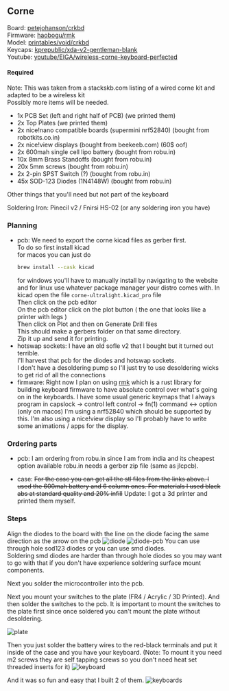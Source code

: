 
## Corne 
Board: [petejohanson/crkbd][corne-pcb]  
Firmware: [haobogu/rmk][rmk]  
Model: [printables/void/crkbd][corne-3d-model]  
Keycaps: [kprepublic/xda-v2-gentleman-blank][xda-v2-gentleman-blank]  
Youtube: [youtube/EIGA/wireless-corne-keyboard-perfected][wireless-corne]  

#### Required
Note: This was taken from a stackskb.com listing of a wired corne kit and adapted to be a wireless kit   
Possibly more items will be needed.

- 1x PCB Set (left and right half of PCB)                   (we printed them)
- 2x Top Plates                                             (we printed them)
- 2x nice!nano compatible boards (supermini nrf52840)       (bought from robotkits.co.in)
- 2x nice!view displays                                     (bought from beekeeb.com) (60$ oof)
- 2x 600mah single cell lipo battery                        (bought from robu.in)
- 10x 8mm Brass Standoffs                                   (bought from robu.in)
- 20x 5mm screws                                            (bought from robu.in)
- 2x 2-pin SPST Switch (?)                                  (bought from robu.in)
- 45x SOD-123 Diodes (1N4148W)                              (bought from robu.in)

Other things that you'll need but not part of the keyboard  

Soldering Iron: Pinecil v2 / Fnirsi HS-02 (or any soldering iron you have)

### Planning
- pcb:
    We need to export the corne kicad files as gerber first.  
    To do so first install kicad  
    for macos you can just do  
    ```sh
    brew install --cask kicad
    ```
    for windows you'll have to manually install by navigating to the website  
    and for linux use whatever package manager your distro comes with.
    In kicad open the file `corne-ultralight.kicad_pro` file  
    Then click on the pcb editor  
    On the pcb editor click on the plot button ( the one that looks like a printer with legs )  
    Then click on Plot and then on Generate Drill files  
    This should make a gerbers folder on that same directory.  
    Zip it up and send it for printing.  
- hotswap sockets:
    I have an old sofle v2 that I bought but it turned out terrible.  
    I'll harvest that pcb for the diodes and hotswap sockets.  
    I don't have a desoldering pump so I'll just try to use desoldering wicks to get rid of all the connections  
- firmware:
    Right now I plan on using [rmk][rmk] which is a rust library for building keyboard firmware to have absolute control over what's going on in the keyboards.
    I have some usual generic keymaps that I always program in
    capslock -> control
    left control -> fn(1)
    command <-> option (only on macos)
    I'm using a nrf52840 which should be supported by this.
    I'm also using a nice!view display so I'll probably have to write some animations / apps for the display.

### Ordering parts
- pcb: I am ordering from robu.in since I am from india and its cheapest option available
    robu.in needs a gerber zip file (same as jlcpcb).

- case:
    ~~For the case you can get all the stl files from the links above.
    I used the 600mah battery and 6 column ones.
    For materials I used black abs at standard quality and 20% infill~~
    Update: I got a 3d printer and printed them myself.

### Steps
Align the diodes to the board with the line on the diode facing the same direction as the arrow on the pcb
![diode](../assets/corne/diode.jpeg)
![diode-pcb](../assets/corne/pcb-diode.jpeg)
You can use through hole sod123 diodes or you can use smd diodes.  
Soldering smd diodes are harder than through hole diodes so you may want to go with that if you don't have experience soldering surface mount components.  

Next you solder the microcontroller into the pcb.

Next you mount your switches to the plate (FR4 / Acrylic / 3D Printed).
And then solder the switches to the pcb.
It is important to mount the switches to the plate first since once soldered you can't mount the plate without desoldering.

![plate](../assets/corne/plate.jpeg)

Then you just solder the battery wires to the red-black terminals and put it inside of the case and you have your keyboard.
(Note: To mount it you need m2 screws they are self tapping screws so you don't need heat set threaded inserts for it)
![keyboard](../assets/corne/final.jpeg)

And it was so fun and easy that I built 2 of them.
![keyboards](../assets/corne/final2.jpeg)


[corne-pcb]: https://github.com/petejohanson/crkbd/tree/board/corne-ultralight
[corne-3d-model]: https://www.printables.com/model/347524-corne-keyboard-case-5-and-6-columns
[xda-v2-gentleman-blank]:  https://kprepublic.com/products/xda-v2-gentleman-blank-set-thick-pbt-for-keyboard-gh60-poker-87-tkl-104-ansi-xd64-bm60-xd68-bm65-bm68-dark-grey-black-yellow
[wireless-corne]: https://www.youtube.com/watch?v=YlZPnh9cbQU
[rmk]: https://github.com/HaoboGu/rmk



